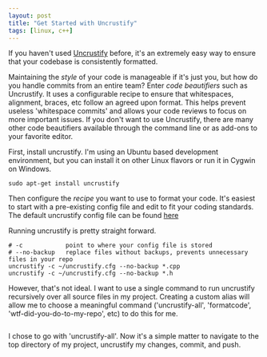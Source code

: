 ```yaml
---
layout: post
title: "Get Started with Uncrustify"
tags: [linux, c++]
---
```


If you haven't used [Uncrustify](uncrustify.sourceforge.net) before, it's an extremely easy way to ensure that your codebase is consistently formatted.

Maintaining the _style_ of your code is manageable if it's just you, but how do you handle commits from an entire team?  Enter _code beautifiers_ such as Uncrustify.  It uses a configurable recipe to ensure that whitespaces, alignment, braces, etc follow an agreed upon format.  This helps prevent useless 'whitespace commits' and allows your code reviews to focus on more important issues.  If you don't want to use Uncrustify, there are many other code beautifiers available through the command line or as add-ons to your favorite editor.

First, install uncrustify.  I'm using an Ubuntu based development environment, but you can install it on other Linux flavors or run it in Cygwin on Windows.

```
sudo apt-get install uncrustify
```

Then configure the _recipe_ you want to use to format your code.  It's easiest to start with a pre-existing config file and edit to fit your coding standards.  The default uncrustify config file can be found [here](https://github.com/uncrustify/uncrustify/blob/master/documentation/htdocs/default.cfg)

Running uncrustify is pretty straight forward.

```
# -c            point to where your config file is stored
# --no-backup   replace files without backups, prevents unnecessary files in your repo
uncrustify -c ~/uncrustify.cfg --no-backup *.cpp
uncrustify -c ~/uncrustify.cfg --no-backup *.h
```

However, that's not ideal.  I want to use a single command to run uncrustify recursively over all source files in my project.  Creating a custom alias will allow me to choose a meaningful command ('uncrustify-all', 'formatcode', 'wtf-did-you-do-to-my-repo', etc) to do this for me.

```

```

I chose to go with 'uncrustify-all'.  Now it's a simple matter to navigate to the top directory of my project, uncrustify my changes, commit, and push.

